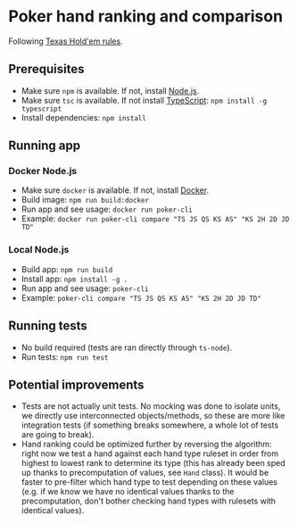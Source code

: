 # Poker hand ranking and comparison

Following [Texas Hold'em rules](https://en.wikipedia.org/wiki/Texas_hold_%27em#Hand_values).

## Prerequisites

- Make sure `npm` is available. If not, install [Node.js](https://nodejs.org/).
- Make sure `tsc` is available. If not install [TypeScript](https://www.typescriptlang.org/): `npm install -g typescript`
- Install dependencies: `npm install`

## Running app

### Docker Node.js

- Make sure `docker` is available. If not, install [Docker](https://docs.docker.com/install/).
- Build image: `npm run build:docker`
- Run app and see usage: `docker run poker-cli`
- Example: `docker run poker-cli compare "TS JS QS KS AS" "KS 2H 2D JD TD"`

### Local Node.js

- Build app: `npm run build`
- Install app: `npm install -g .`
- Run app and see usage: `poker-cli`
- Example: `poker-cli compare "TS JS QS KS AS" "KS 2H 2D JD TD"`

## Running tests

- No build required (tests are ran directly through `ts-node`).
- Run tests: `npm run test`

## Potential improvements

- Tests are not actually unit tests. No mocking was done to isolate units, we directly use interconnected objects/methods, so these are more like integration tests (if something breaks somewhere, a whole lot of tests are going to break).
- Hand ranking could be optimized further by reversing the algorithm: right now we test a hand against each hand type ruleset in order from highest to lowest rank to determine its type (this has already been sped up thanks to precomputation of values, see `Hand` class). It would be faster to pre-filter which hand type to test depending on these values (e.g. if we know we have no identical values thanks to the precomputation, don't bother checking hand types with rulesets with identical values).

